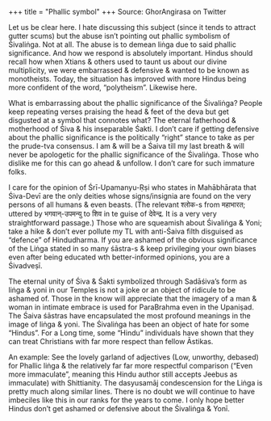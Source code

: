 +++
title = "Phallic symbol"
+++
Source: GhorAngirasa on Twitter

Let us be clear here. I hate discussing this subject (since it tends to attract gutter scums) but the abuse isn’t pointing out phallic symbolism of Śivaliṅga. Not at all. The abuse is to demean liṅga due to said phallic significance. And how we respond is absolutely important. Hindus should recall how when Xtians & others used to taunt us about our divine multiplicity, we were embarrassed & defensive & wanted to be known as monotheists. Today, the situation has improved with more Hindus being more confident of the word, “polytheism”. Likewise here.

What is embarrassing about the phallic significance of the Śivaliṅga? People keep repeating verses praising the head & feet of the deva but get disgusted at a symbol that connotes what? The eternal fatherhood & motherhood of Śiva & his inseparable Śakti. I don’t care if getting defensive about the phallic significance is the politically “right” stance to take as per the prude-tva consensus. I am & will be a Śaiva till my last breath & will never be apologetic for the phallic significance of the Śivaliṅga. Those who dislike me for this can go ahead & unfollow. I don’t care for such immature folks. 

I care for the opinion of Śrī-Upamanyu-Ṛṣi who states in Mahābhārata that Śiva-Devī are the only deities whose signs/insignia are found on the very persons of all humans & even beasts. (The relevant श्लोक-s from महाभारत; uttered by भगवान्-उपमन्यु to शिव in te guise of देवेन्द्र. It is a very very straightforward passage.) Those who are squeamish about Śivaliṅga & Yoni; take a hike & don’t ever pollute my TL with anti-Śaiva filth disguised as “defence” of Hindudharma. If you are ashamed of the obvious significance of the Liṅga stated in so many śāstra-s & keep privileging your own biases even after being educated wth better-informed opinions, you are a Śivadveṣī.

The eternal unity of Śiva & Śakti symbolized through Sadāśiva’s form as liṅga & yoni in our Temples is not a joke or an object of ridicule to be ashamed of. Those in the know will appreciate that the imagery of a man & woman in intimate embrace is used for ParaBrahma even in the Upaniṣad. The Śaiva śāstras have encapsulated the most profound meanings in the image of liṅga & yoni. The Śivaliṅga has been an object of hate for some “Hindus”. For a Long time, some “Hindu” individuals have shown that they can treat Christians with far more respect than fellow Āstikas.

An example: See the lovely garland of adjectives (Low, unworthy, debased) for Phallic liṅga & the relatively far far more respectful comparison (“Even more immaculate”, meaning this Hindu author still accepts Jeebus as immaculate) with Shittianity. The dasyusamāj condescension for the Liṅga is pretty much along similar lines. There is no doubt we will continue to have imbeciles like this in our ranks for the years to come. I only hope better Hindus don’t get ashamed or defensive about the Śivaliṅga & Yonī.

